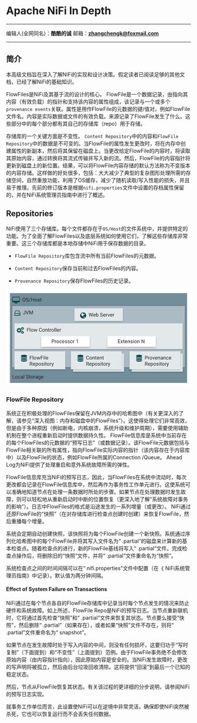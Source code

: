 # Apache NiFi In Depth
***
编辑人(全网同名)：__**酷酷的诚**__  邮箱：**zhangchengk@foxmail.com** 
***

## 简介

本高级文档旨在深入了解NiFi的实现和设计决策。假定读者已阅读足够的其他文档，已经了解NiFi的基础知识。

FlowFiles是NiFi及其基于流的设计的核心。 FlowFile是一个数据记录，由指向其内容（有效负载）的指针和支持该内容的属性组成，该记录与一个或多个`provenance events`关联。属性是用作FlowFile的元数据的键/值对，例如FlowFile文件名。内容是实际数据或文件的有效负载。来源记录了FlowFile发生了什么。这些部分中的每个部分都有其自己的存储库（repo）用于存储。

存储库的一个关键方面是不变性。 `Content Repository`中的内容和`FlowFile Repository`中的数据是不可变的。当FlowFile的属性发生更改时，将在内存中创建属性的新副本，然后将其保留在磁盘上。当更改给定FlowFile的内容时，将读取其原始内容，通过转换将其流式传输并写入新的流。然后，FlowFile的内容指针将更新到磁盘上的新位置。结果，可以将FlowFile内容存储的默认方法称为不变版本的内容存储。这样做的好处很多，包括：大大减少了典型的复杂图形处理所需的存储空间，自然重放功能，利用了OS缓存，减少了随机读取/写入性能的损失，并且易于推理。先前的修订版本是根据`nifi.properties`文件中设置的存档属性保留的，并在NiFi系统管理员指南中进行了概述。

## Repositories

NiFi使用了三个存储库。每个文件都存在于`OS/Host`的文件系统中，并提供特定的功能。为了全面了解FlowFiles以及底层系统如何使用它们，了解这些存储库非常重要。这三个存储库都是本地存储中NiFi用于保存数据的目录。

- `FlowFile Repository`库包含流中所有当前FlowFiles的元数据。

- `Content Repository`保存当前和过去FlowFiles的内容。

- `Provenance Repository`保存FlowFiles的历史记录。

![](./image/developer/1.png)

### FlowFile Repository

系统正在积极处理的FlowFiles保留在JVM内存中的哈希图中（有关更深入的了解，请参见“深入视图：内存和磁盘中的FlowFiles”）。这使得处理它们非常高效，但是由于多种原因（例如断电，内核崩溃，系统升级和维护周期），需要使用辅助机制在整个进程重新启动时提供数据持久性。 FlowFile信息库是系统中当前存在的每个FlowFiles的元数据的“预写日志”（或数据记录）。该FlowFile元数据包括与FlowFile相关联的所有属性，指向FlowFile实际内容的指针（该内容存在于内容库中）以及FlowFile的状态，例如FlowFile所属的Connection /Queue。 Ahead Log为NiFi提供了处理重启和意外系统故障所需的弹性。

FlowFile信息库充当NiFi的预写日志，因此，当FlowFiles在系统中流动时，每次更改都会记录在FlowFile信息库中，然后再作为事务性工作单元进行。这使系统可以准确地知道节点在处理一条数据时所处的步骤。如果节点在处理数据时发生故障，则可以轻松地从重新启动时中断的位置恢复（更深入地了解“系统故障对事务的影响”）。日志中FlowFiles的格式是沿途发生的一系列增量（或更改）。 NiFi通过还原FlowFile的“快照”（在对存储库进行检查点创建时创建）来恢复FlowFile，然后重播每个增量。

系统会定期自动创建快照，该快照将为每个FlowFile创建一个新快照。系统通过序列化哈希图中的每个FlowFile并将其写入文件名为“ .partial”的磁盘来计算新的基本检查点。随着检查点的进行，新的FlowFile基线将写入“ .partial”文件。完成检查点操作后，将删除旧的“快照”文件，并将“ .partial”文件重命名为“快照”。

系统检查点之间的时间间隔可以在“ nifi.properties”文件中配置（在《 NiFi系统管理员指南》中记录）。默认值为两分钟间隔。

#### Effect of System Failure on Transactions

NiFi通过在每个节点各自的FlowFile存储库中记录当时每个节点发生的情况来防止硬件和系统故障。如上所述，FlowFile Repo是NiFi的预写日志。当节点重新联机时，它将通过首先检查“快照”和“ .partial”文件来恢复其状态。节点要么接受“快照”，然后删除“ .partial”（如果存在），或者如果“快照”文件不存在，则将“ .partial”文件重命名为“ snapshot”。

如果节点在发生故障时处于写入内容的中间，则没有任何损坏，这要归功于“写时复制”（下面提到）和“不变性”（上面提到）范例。由于FlowFile事务绝不会修改原始内容（由内容指针指向），因此原始内容是安全的。当NiFi发生故障时，更改的写声明将被孤立，然后由后台垃圾回收清除。这将提供“回滚”到最后一个已知的稳定状态。

然后，节点从FlowFile恢复其状态。有关该过程的更详细的分步说明，请参阅NiFi的预写日志实现。

就事务工作单位而言，此设置使NiFi可以在逆境中非常灵活，确保即使NiFi突然被杀死，它也可以恢复运行而不会丢失任何数据。


